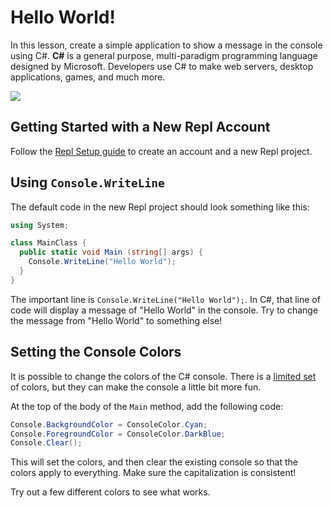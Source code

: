 # Hello World!
In this lesson, create a simple application to show a message in the console using C#. **C#** is a general purpose, multi-paradigm programming language designed by Microsoft. Developers use C# to make web servers, desktop applications, games, and much more.

![](https://preview.redd.it/j0gld2s2skq31.jpg?auto=webp&s=0f76300784177a603a9743a369a5f39be86c1ec4)

## Getting Started with a New Repl Account
Follow the [Repl Setup guide](../ReplSetup.md) to create an account and a new Repl project.

## Using `Console.WriteLine`
The default code in the new Repl project should look something like this:

```cs
using System;

class MainClass {
  public static void Main (string[] args) {
    Console.WriteLine("Hello World");
  }
}
```

The important line is `Console.WriteLine("Hello World");`. In C#, that line of code will display a message of "Hello World" in the console. Try to change the message from "Hello World" to something else!

## Setting the Console Colors
It is possible to change the colors of the C# console. There is a [limited set](https://docs.microsoft.com/en-us/dotnet/api/system.consolecolor?view=netframework-4.8) of colors, but they can make the console a little bit more fun.

At the top of the body of the `Main` method, add the following code:

```cs
Console.BackgroundColor = ConsoleColor.Cyan;
Console.ForegroundColor = ConsoleColor.DarkBlue;
Console.Clear();
```

This will set the colors, and then clear the existing console so that the colors apply to everything. Make sure the capitalization is consistent!

Try out a few different colors to see what works.